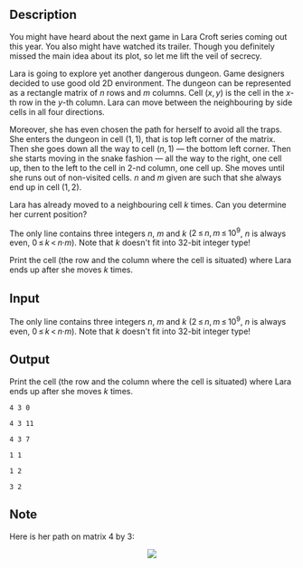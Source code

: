 ## Description

<div><p>You might have heard about the next game in Lara Croft series coming out this year. You also might have watched its trailer. Though you definitely missed the main idea about its plot, so let me lift the veil of secrecy.</p><p>Lara is going to explore yet another dangerous dungeon. Game designers decided to use good old 2D environment. The dungeon can be represented as a rectangle matrix of <span class="tex-span"><i>n</i></span> rows and <span class="tex-span"><i>m</i></span> columns. Cell <span class="tex-span">(<i>x</i>, <i>y</i>)</span> is the cell in the <span class="tex-span"><i>x</i></span>-th row in the <span class="tex-span"><i>y</i></span>-th column. Lara can move between the neighbouring by side cells in all four directions.</p><p>Moreover, she has even chosen the path for herself to avoid all the traps. She enters the dungeon in cell <span class="tex-span">(1, 1)</span>, that is top left corner of the matrix. Then she goes down all the way to cell <span class="tex-span">(<i>n</i>, 1)</span> — the bottom left corner. Then she starts moving in the snake fashion — all the way to the right, one cell up, then to the left to the cell in <span class="tex-span">2</span>-nd column, one cell up. She moves until she runs out of non-visited cells. <span class="tex-span"><i>n</i></span> and <span class="tex-span"><i>m</i></span> given are such that she always end up in cell <span class="tex-span">(1, 2)</span>.</p><p>Lara has already moved to a neighbouring cell <span class="tex-span"><i>k</i></span> times. Can you determine her current position?</p></div><div class="input-specification"><p>The only line contains three integers <span class="tex-span"><i>n</i></span>, <span class="tex-span"><i>m</i></span> and <span class="tex-span"><i>k</i></span> (<span class="tex-span">2 ≤ <i>n</i>, <i>m</i> ≤ 10<sup class="upper-index">9</sup></span>, <span class="tex-font-style-bf"><span class="tex-span"><i>n</i></span> is always even</span>, <span class="tex-span">0 ≤ <i>k</i> &lt; <i>n</i>·<i>m</i></span>). Note that <span class="tex-span"><i>k</i></span> doesn't fit into <span class="tex-span">32</span>-bit integer type!</p></div><div class="output-specification"><p>Print the cell (the row and the column where the cell is situated) where Lara ends up after she moves <span class="tex-span"><i>k</i></span> times.</p></div>

## Input

<p>The only line contains three integers <span class="tex-span"><i>n</i></span>, <span class="tex-span"><i>m</i></span> and <span class="tex-span"><i>k</i></span> (<span class="tex-span">2 ≤ <i>n</i>, <i>m</i> ≤ 10<sup class="upper-index">9</sup></span>, <span class="tex-font-style-bf"><span class="tex-span"><i>n</i></span> is always even</span>, <span class="tex-span">0 ≤ <i>k</i> &lt; <i>n</i>·<i>m</i></span>). Note that <span class="tex-span"><i>k</i></span> doesn't fit into <span class="tex-span">32</span>-bit integer type!</p>

## Output

<p>Print the cell (the row and the column where the cell is situated) where Lara ends up after she moves <span class="tex-span"><i>k</i></span> times.</p>





```input1
4 3 0

```




```input2
4 3 11

```




```input3
4 3 7

```




```output1
1 1

```




```output2
1 2

```




```output3
3 2

```



## Note

<p>Here is her path on matrix <span class="tex-span">4</span> by <span class="tex-span">3</span>:</p><center> <img class="tex-graphics" src="file://mgg7Fztf.png" style="max-width: 100.0%;max-height: 100.0%;"> </center>
